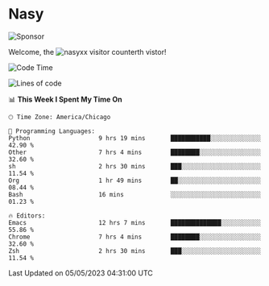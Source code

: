 # Nasy

<!--
<p align="center">
<img height="200" src="https://github-readme-stats.vercel.app/api?username=nasyxx&count_private=true&show_icons=true&theme=dracula&include_all_commits=true"/>
<img height="200" src="https://github-readme-stats.vercel.app/api/top-langs/?username=nasyxx&theme=dracula&hide=html,jupyter+notebook&count_private=true&show_icons=true"/>
</p>

  
----------------
-->

![Sponsor](https://img.shields.io/static/v1.svg?label=Sponsor&message=%E2%9D%A4&logo=GitHub&style=flat&color=pink)
 
Welcome, the ![nasyxx visitor counter](https://count.getloli.com/get/@nasyxx?theme=rule34)th vistor!
 
<!--START_SECTION:waka-->
![Code Time](http://img.shields.io/badge/Code%20Time-3%2C483%20hrs%2049%20mins-blue)

![Lines of code](https://img.shields.io/badge/From%20Hello%20World%20I%27ve%20Written-6.2%20million%20lines%20of%20code-blue)

📊 **This Week I Spent My Time On** 

```text
🕑︎ Time Zone: America/Chicago

💬 Programming Languages: 
Python                   9 hrs 19 mins       ███████████░░░░░░░░░░░░░░   42.90 % 
Other                    7 hrs 4 mins        ████████░░░░░░░░░░░░░░░░░   32.60 % 
sh                       2 hrs 30 mins       ███░░░░░░░░░░░░░░░░░░░░░░   11.54 % 
Org                      1 hr 49 mins        ██░░░░░░░░░░░░░░░░░░░░░░░   08.44 % 
Bash                     16 mins             ░░░░░░░░░░░░░░░░░░░░░░░░░   01.23 % 

🔥 Editors: 
Emacs                    12 hrs 7 mins       ██████████████░░░░░░░░░░░   55.86 % 
Chrome                   7 hrs 4 mins        ████████░░░░░░░░░░░░░░░░░   32.60 % 
Zsh                      2 hrs 30 mins       ███░░░░░░░░░░░░░░░░░░░░░░   11.54 % 
```


 Last Updated on 05/05/2023 04:31:00 UTC
<!--END_SECTION:waka-->

<!-- ![visitors](https://visitor-badge.laobi.icu/badge?page_id=nasyxx.nasyxx) -->
